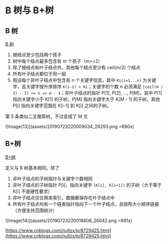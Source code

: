 # B 树与 B+树

## B 树

[B 树](https://zh.wikipedia.org/wiki/B树)

1. 根结点至少包括两个孩子
2. 树中每个结点最多包含有 m 个孩子（m>=2）
3. 除了根结点和叶子结点外，其他每个结点至少有 ceil(m/2) 个结点
4. 所有叶子结点都位于同一层
5. 假设每个非叶子结点中包含有 n 个关键字信息，其中 `Ki(i=1...n)` 为关键字，且关键字按升序排序 `K(i-1) < Ki`；关键字的个数 n 必须满足 `[ceil(m / 2) - 1] <= n <= m - 1`；非叶子结点的指针 P[1], P[2], ..., P[M]，其中 P[1] 指向关键字小于 K[1] 的子树，P[M] 指向关键字大于 K[M - 1] 的子树，其他 P[i] 指向关键字范围在 K[i-1] 到 K[i] 之间的子树。

第 5 条类似二叉搜索树，不过变成了 M 叉

![Image(13)](assets/20190723220009034_26293.png =680x)

## B+树

[B+树](https://zh.wikipedia.org/wiki/B%2B树)

定义与 B 树基本相同，除了

1. 非叶子结点的子树指针与关键字个数相同
2. 非叶子结点的子树指针 P[i]，指向关键字 `[K[i], K[i+1])` 的子树（大于等于 K[i] 不是硬性要求）
3. 非叶子结点仅仅用来索引，数据都保存在叶子结点中
4. 所有叶子结点均有一个链表指针指向下一个叶子结点，且按照大小顺序链接（方便支持范围统计）

![Image(14)](assets/20190723220018806_26042.png =691x)

[https://www.cnblogs.com/nullzx/p/8729425.html](https://www.cnblogs.com/nullzx/p/8729425.html)
